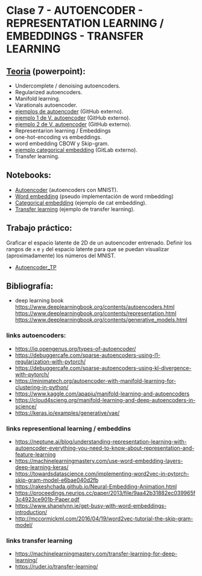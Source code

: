 # Clase 7 - AUTOENCODER - REPRESENTATION LEARNING / EMBEDDINGS - TRANSFER LEARNING

## [Teoria](teoria/clase_7.E2.pptx) (powerpoint):
- Undercomplete / denoising autoencoders.
- Regularized autoencoders.
- Manifold learning.
- Varationals autoencoder.
- [ejemplos de autoencoder](https://github.com/syorami/Autoencoders-Variants) (GitHub externo).
- [ejemplo 1 de V. autoencoder](https://github.com/dragen1860/pytorch-mnist-vae) (GitHub externo).
- [ejemplo 2 de V. autoencoder](https://blog.keras.io/building-autoencoders-in-keras.html) (GitHub externo).
- Representarion learning / Embeddings
- one-hot-encoding vs embeddings.
- word embedding CBOW y Skip-gram.
- [ejemplo categorical embedding](https://gitlab.com/praj88/deepembeddings/-/blob/master/Scripts/deepEmbeddings_Keras.ipynb) (GitLab externo).
- Transfer learning.

## Notebooks:
- [Autoencoder](jupyter_notebooks/Autoencoder.ipynb) (autoencoders con MNIST).
- [Word embedding](jupyter_notebooks/word_embedding.ipynb) (pseudo implementación de word rmbedding)
- [Categorical embedding](jupyter_notebooks/cat_embedding.ipynb) (ejemplo de cat embedding).
- [Transfer learning](jupyter_notebooks/transfer_learning_tutorial.ipynb) (ejemplo de transfer learning).

## Trabajo práctico:
Graficar el espacio latente de 2D de un autoencoder entrenado.
Definir los rangos de `x` e `y` del espacio latente 
 para que se puedan visualizar (aproximadamente) los números del MNIST.
  
- [Autoencoder_TP](jupyter_notebooks/Autoencoder_TP.ipynb)


## Bibliografía:

- deep learning book
https://www.deeplearningbook.org/contents/autoencoders.html
https://www.deeplearningbook.org/contents/representation.html
https://www.deeplearningbook.org/contents/generative_models.html

### links autoencoders:
- https://iq.opengenus.org/types-of-autoencoder/
- https://debuggercafe.com/sparse-autoencoders-using-l1-regularization-with-pytorch/
- https://debuggercafe.com/sparse-autoencoders-using-kl-divergence-with-pytorch/
- https://minimatech.org/autoencoder-with-manifold-learning-for-clustering-in-python/
- https://www.kaggle.com/apapiu/manifold-learning-and-autoencoders
- https://cloud4scieng.org/manifold-learning-and-deep-autoencoders-in-science/
- https://keras.io/examples/generative/vae/

### links representional learning / embeddins
- https://neptune.ai/blog/understanding-representation-learning-with-autoencoder-everything-you-need-to-know-about-representation-and-feature-learning 	
- https://machinelearningmastery.com/use-word-embedding-layers-deep-learning-keras/
- https://towardsdatascience.com/implementing-word2vec-in-pytorch-skip-gram-model-e6bae040d2fb
- https://rakeshchada.github.io/Neural-Embedding-Animation.html
- https://proceedings.neurips.cc/paper/2013/file/9aa42b31882ec039965f3c4923ce901b-Paper.pdf
- https://www.shanelynn.ie/get-busy-with-word-embeddings-introduction/
- http://mccormickml.com/2016/04/19/word2vec-tutorial-the-skip-gram-model/


### links transfer learning
- https://machinelearningmastery.com/transfer-learning-for-deep-learning/
- https://ruder.io/transfer-learning/
